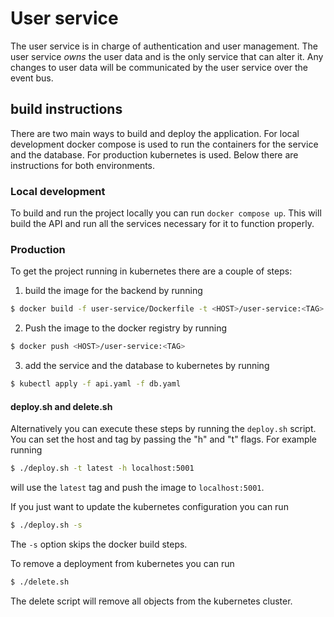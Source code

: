 # User service
The user service is in charge of authentication and user management.
The user service *owns* the user data and is the only service that can alter it.
Any changes to user data will be communicated by the user service over the event bus.

## build instructions
There are two main ways to build and deploy the application.
For local development docker compose is used to run the containers for the service and the database.
For production kubernetes is used. Below there are instructions for both environments.

### Local development
To build and run the project locally you can run `docker compose up`.
This will build the API and run all the services necessary for it to function properly.

### Production
To get the project running in kubernetes there are a couple of steps:
1. build the image for the backend by running 

```bash
$ docker build -f user-service/Dockerfile -t <HOST>/user-service:<TAG>
```

2. Push the image to the docker registry by running 

```bash
$ docker push <HOST>/user-service:<TAG>
```

3. add the service and the database to kubernetes by running 
```bash
$ kubectl apply -f api.yaml -f db.yaml
```

#### deploy.sh and delete.sh
Alternatively you can execute these steps by running the `deploy.sh` script. You can set the host and tag by passing the "h" and "t" flags. For example running
```bash
$ ./deploy.sh -t latest -h localhost:5001
```
will use the `latest` tag and push the image to `localhost:5001`.

If you just want to update the kubernetes configuration you can run 
```bash
$ ./deploy.sh -s
``` 
The `-s` option skips the docker build steps.

To remove a deployment from kubernetes you can run
```bash
$ ./delete.sh
```
The delete script will remove all objects from the kubernetes cluster.